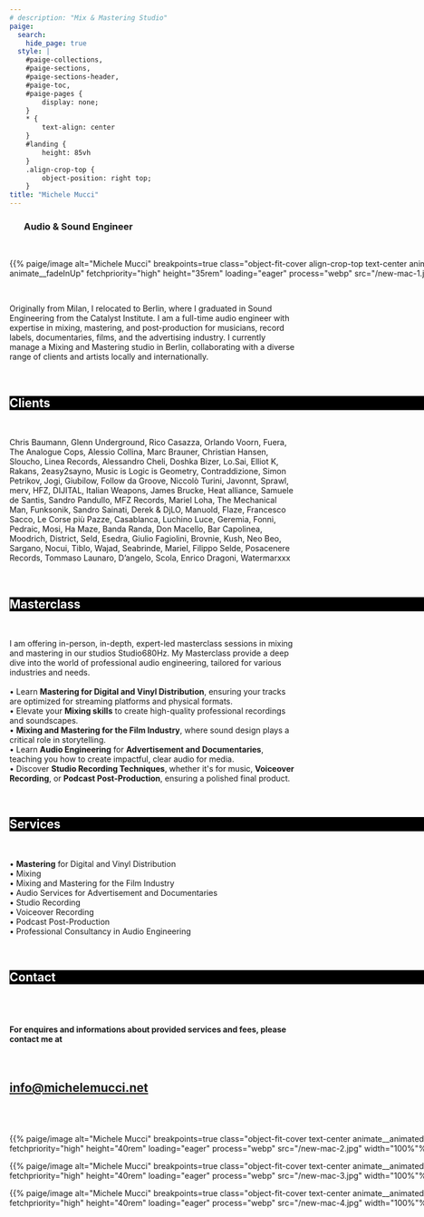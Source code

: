 ```yaml
---
# description: "Mix & Mastering Studio"
paige:
  search:
    hide_page: true
  style: |
    #paige-collections,
    #paige-sections,
    #paige-sections-header,
    #paige-toc,
    #paige-pages {
        display: none;
    }
    * {
        text-align: center
    }
    #landing {
        height: 85vh
    }
    .align-crop-top {
        object-position: right top;
    }
title: "Michele Mucci"
---
```


<!-- <div id="landing"> -->

<a id="info" href="#info"></a>

<div style="width: 90%; margin-left: auto; margin-right: auto">
<h3 class="display-5 h2 text-center animate__animated animate__fadeInDown px-16">Audio & Sound Engineer</h3>
</div>


<br>

<div class="justify-content-center row" style="width: 100vw; margin-left: 0px; margin-right: 0px">
    <div class="col col-auto col-lg-8 col-sm-12 px-0" >
    <p>{{% paige/image alt="Michele Mucci" breakpoints=true class="object-fit-cover align-crop-top text-center  animate__animated animate__fadeInUp" fetchpriority="high" height="35rem" loading="eager" process="webp" src="/new-mac-1.jpg" width="100%"%}}</p>
    </div>
</div>
<br>

<div class="container-fluid animate__animated animate__fadeInUp">
    <div class="justify-content-center row">
        <div class="col col-auto col-lg-8 px-16">
            <p class="lead" style="text-align: left">
            Originally from Milan, I relocated to Berlin, where I graduated in Sound Engineering from the Catalyst Institute. I am a full-time audio engineer with expertise in mixing, mastering, and post-production for musicians, record labels, documentaries, films, and the advertising industry. I currently manage a Mixing and Mastering studio in Berlin, collaborating with a diverse range of clients and artists locally and internationally.
            </p>
        </div>
    </div>
</div>

<!-- </div> -->

</br>


<div style="background-color: #000; color: #fff; width: 100vw" class="animate__animated">
<h2 class="display-6 fw-bold h2 py-3" id="clients">Clients</h2>
</div>

</br>

<div class="container-fluid">
    <div class="justify-content-center row">
        <div class="col col-auto col-lg-8 px-16">
            <p class="lead" style="text-align: left">
Chris Baumann,
Glenn Underground,
Rico Casazza,
Orlando Voorn,
Fuera,
The Analogue Cops,
Alessio Collina,
Marc Brauner,
Christian Hansen,
Sloucho,
Linea Records,
Alessandro Cheli,
Doshka Bizer,
Lo.Sai,
Elliot K,
Rakans,
2easy2sayno,
Music is Logic is Geometry,
Contraddizione,
Simon Petrikov,
Jogi,
Giubilow,
Follow da Groove,
Niccolò Turini,
Javonnt,
Sprawl,
merv,
HFZ,
DIJITAL,
Italian Weapons,
James Brucke,
Heat alliance,
Samuele de Santis,
Sandro Pandullo,
MFZ Records,
Mariel Loha,
The Mechanical Man,
Funksonik,
Sandro Sainati,
Derek & DjLO,
Manuold,
Flaze,
Francesco Sacco,
Le Corse più Pazze,
Casablanca,
Luchino Luce,
Geremia,
Fonni,
Pedraic,
Mosi,
Ha Maze,
Banda Randa,
Don Macello,
Bar Capolinea,
Moodrich,
District,
Seld,
Esedra,
Giulio Fagiolini,
Brovnie,
Kush,
Neo Beo,
Sargano,
Nocui,
Tiblo,
Wajad,
Seabrinde,
Mariel,
Filippo Selde,
Posacenere Records,
Tommaso Launaro,
D’angelo,
Scola,
Enrico Dragoni,
Watermarxxx
</p>
</div>
</div>
</div>

</br>

<div style="background-color: #000; color: #fff; width: 100vw" class="animate__animated">
<h2 class="display-6 fw-bold h2 py-3" id="masterclass">Masterclass</h2>
</div>
</br>



<div class="container-fluid">
    <div class="justify-content-center row">
        <div class="col col-auto col-lg-8 px-16">
            <p class="lead" style="text-align: left">
I am offering in-person, in-depth, expert-led masterclass sessions in mixing and mastering in our studios Studio680Hz.
My Masterclass provide a deep dive into the world of professional audio engineering, tailored for various industries and needs. </br></br>
• Learn <b>Mastering for Digital and Vinyl Distribution</b>, ensuring your tracks are optimized for streaming platforms and physical formats. </br>
• Elevate your <b>Mixing skills</b> to create high-quality professional recordings and soundscapes. </br>
• <b>Mixing and Mastering for the Film Industry</b>, where sound design plays a critical role in storytelling. </br>
• Learn <b>Audio Engineering</b> for <b>Advertisement and Documentaries</b>, teaching you how to create impactful, clear audio for media. </br>
• Discover <b>Studio Recording Techniques</b>, whether it's for music, <b>Voiceover Recording</b>, or <b>Podcast Post-Production</b>, ensuring a polished final product. </br>
</p>
</div>
</div>
</div>
</br>

<div style="background-color: #000; color: #fff; width: 100vw" class="animate__animated">
<h2 class="display-6 fw-bold h2 py-3" id="services">Services</h2>
</div>
</br>


<div class="container-fluid">
    <div class="justify-content-center row">
        <div class="col col-auto col-lg-8 px-16">
            <p class="lead" style="text-align: left">
• <b>Mastering</b> for Digital and Vinyl Distribution <br/>
• Mixing <br/>
• Mixing and Mastering for the Film Industry <br/>
• Audio Services for Advertisement and Documentaries <br/>
• Studio Recording <br/>
• Voiceover Recording <br/>
• Podcast Post-Production <br/>
• Professional Consultancy in Audio Engineering <br/>
</p>
</div>
</div>
</div>
</br>


<div style="background-color: #000; color: #fff; width: 100vw" class="animate__animated">
<h2 class="display-6 fw-bold h2 py-3" id="contact">Contact</h2>
</div>
</br>
</br>

<div class="container-fluid">
    <div class="justify-content-center row">
        <div class="col col-auto col-lg-8 px-16">
<h4>
<b>For enquires and informations about provided services and fees, please contact me at</b>
</h4>

</br>

<h2>
<b>

[info@michelemucci.net](mailto:info@michelemucci.net)

</b>
</h2>

</div>
</div>
</div>

</br>
</br>

<div class="justify-content-center row my-0 py-0" style="width: 100vw; margin-left: 0px; margin-right: 0px">
    <div class="col col-auto col-lg-8 col-sm-12 px-0">
    <p>{{% paige/image alt="Michele Mucci" breakpoints=true class="object-fit-cover text-center animate__animated animate__fadeInUp" fetchpriority="high" height="40rem" loading="eager" process="webp" src="/new-mac-2.jpg" width="100%"%}}</p>
    </div>
</div>

<!-- <div class="justify-content-center row my-0 py-0" style="width: 100vw; margin-left: 0px; margin-right: 0px">
    <div class="col col-auto col-lg-8 col-sm-12 px-0">
    <p>{{% paige/image alt="Michele Mucci" breakpoints=true class="object-fit-cover text-center animate__animated animate__fadeInUp" fetchpriority="high" height="45rem" loading="eager" process="webp" src="/michele-3.jpg" width="100%"%}}</p>
    </div>
</div> -->

<div class="justify-content-center row my-0 py-0" style="width: 100vw; margin-left: 0px; margin-right: 0px">
    <div class="col col-auto col-lg-8 col-sm-12 px-0">
    <p>{{% paige/image alt="Michele Mucci" breakpoints=true class="object-fit-cover text-center animate__animated animate__fadeInUp" fetchpriority="high" height="40rem" loading="eager" process="webp" src="/new-mac-3.jpg" width="100%"%}}</p>
    </div>
</div>

<div class="justify-content-center row my-0 py-0" style="width: 100vw; margin-left: 0px; margin-right: 0px">
    <div class="col col-auto col-lg-8 col-sm-12 px-0">
    <p>{{% paige/image alt="Michele Mucci" breakpoints=true class="object-fit-cover text-center animate__animated animate__fadeInUp" fetchpriority="high" height="40rem" loading="eager" process="webp" src="/new-mac-4.jpg" width="100%"%}}</p>
    </div>
</div>




<div style="">

</br>
</br>
</br>

</div>
